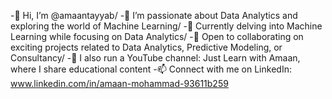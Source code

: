 -👋 Hi, I’m @amaantayyab/
-👀 I’m passionate about Data Analytics and exploring the world of Machine Learning/
-🌱 Currently delving into Machine Learning while focusing on Data Analytics/
-💞️ Open to collaborating on exciting projects related to Data Analytics, Predictive Modeling, or Consultancy/
-🎥 I also run a YouTube channel: Just Learn with Amaan, where I share educational content
-📫 Connect with me on LinkedIn: www.linkedin.com/in/amaan-mohammad-93611b259



<!---
amaantayyab/amaantayyab is a ✨ special ✨ repository because its `README.md` (this file) appears on your GitHub profile.
You can click the Preview link to take a look at your changes.
--->
